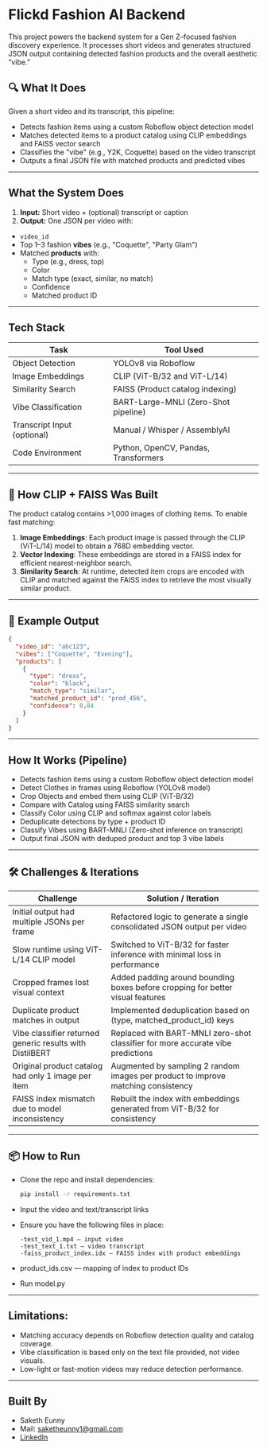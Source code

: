 # Flickd Fashion AI Backend

This project powers the backend system for a Gen Z–focused fashion discovery experience. It processes short videos and generates structured JSON output containing detected fashion products and the overall aesthetic “vibe.”

## 🔍 What It Does

Given a short video and its transcript, this pipeline:
- Detects fashion items using a custom Roboflow object detection model
- Matches detected items to a product catalog using CLIP embeddings and FAISS vector search
- Classifies the "vibe" (e.g., Y2K, Coquette) based on the video transcript
- Outputs a final JSON file with matched products and predicted vibes

---


## What the System Does

1. **Input:** Short video + (optional) transcript or caption  
2. **Output:** One JSON per video with:
- `video_id`
- Top 1–3 fashion **vibes** (e.g., "Coquette", "Party Glam")
- Matched **products** with:
  - Type (e.g., dress, top)
  - Color
  - Match type (exact, similar, no match)
  - Confidence
  - Matched product ID


---

## Tech Stack

| Task                     | Tool Used                            |
|--------------------------|---------------------------------------|
| Object Detection         | YOLOv8 via Roboflow                   |
| Image Embeddings         | CLIP (ViT-B/32 and ViT-L/14)          |
| Similarity Search        | FAISS (Product catalog indexing)      |
| Vibe Classification      | BART-Large-MNLI (Zero-Shot pipeline)  |
| Transcript Input (optional) | Manual / Whisper / AssemblyAI     |
| Code Environment         | Python, OpenCV, Pandas, Transformers  |

---

## 🧠 How CLIP + FAISS Was Built

The product catalog contains >1,000 images of clothing items. To enable fast matching:

1. **Image Embeddings**: Each product image is passed through the CLIP (ViT-L/14) model to obtain a 768D embedding vector.
2. **Vector Indexing**: These embeddings are stored in a FAISS index for efficient nearest-neighbor search.
3. **Similarity Search**: At runtime, detected item crops are encoded with CLIP and matched against the FAISS index to retrieve the most visually similar product.

---
## 🧪 Example Output

```json
{
  "video_id": "abc123",
  "vibes": ["Coquette", "Evening"],
  "products": [
    {
      "type": "dress",
      "color": "black",
      "match_type": "similar",
      "matched_product_id": "prod_456",
      "confidence": 0.84
    }
  ]
}
```
---
 ## How It Works (Pipeline)
 
- Detects fashion items using a custom Roboflow object detection model
- Detect Clothes in frames using Roboflow (YOLOv8 model)
- Crop Objects and embed them using CLIP (ViT-B/32)
- Compare with Catalog using FAISS similarity search
- Classify Color using CLIP and softmax against color labels
- Deduplicate detections by type + product ID
- Classify Vibes using BART-MNLI (Zero-shot inference on transcript)
- Output final JSON with deduped product and top 3 vibe labels


---
## 🛠 Challenges & Iterations

| Challenge                                                               | Solution / Iteration                                                                 |
|------------------------------------------------------------------------|--------------------------------------------------------------------------------------|
| Initial output had multiple JSONs per frame                            | Refactored logic to generate a single consolidated JSON output per video            |
| Slow runtime using ViT-L/14 CLIP model                                 | Switched to ViT-B/32 for faster inference with minimal loss in performance          |
| Cropped frames lost visual context                                     | Added padding around bounding boxes before cropping for better visual features      |
| Duplicate product matches in output                                    | Implemented deduplication based on (type, matched_product_id) keys                  |
| Vibe classifier returned generic results with DistilBERT               | Replaced with BART-MNLI zero-shot classifier for more accurate vibe predictions     |
| Original product catalog had only 1 image per item                     | Augmented by sampling 2 random images per product to improve matching consistency   |
| FAISS index mismatch due to model inconsistency                        | Rebuilt the index with embeddings generated from ViT-B/32 for consistency           |
---
## 📦 How to Run

- Clone the repo and install dependencies:
   ```bash
   pip install -r requirements.txt
   ```
- Input the video and text/transcript links
- Ensure you have the following files in place:

      -test_vid_1.mp4 — input video
      -test_text_1.txt — video transcript
      -faiss_product_index.idx — FAISS index with product embeddings

- product_ids.csv — mapping of index to product IDs

- Run model.py
---
## Limitations:
- Matching accuracy depends on Roboflow detection quality and catalog coverage.
- Vibe classification is based only on the text file provided, not video visuals.
- Low-light or fast-motion videos may reduce detection performance.
---

## Built By
- Saketh Eunny
- Mail: saketheunny1@gmail.com
- [LinkedIn](https://www.linkedin.com/in/saketh-eunny-a7b9b2231)
